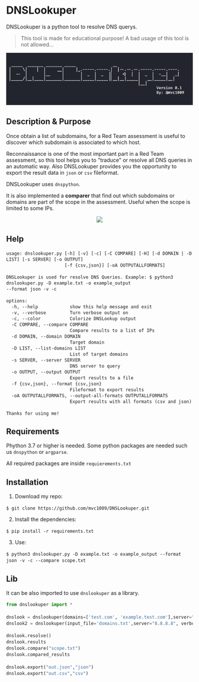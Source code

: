 # DNSLookuper
DNSLookuper is a python tool to resolve DNS querys.

>This tool is made for educational purpose!  A bad usage of this tool is not allowed...

<p align="center">
<img src="src/banner_dnslookuper.png">
</p>

## Description &  Purpose

Once obtain a list of subdomains, for a Red Team assessment is useful to discover which subdomain is associated to which host.

Reconnaissance is one of the most important part in a Red Team assessment, so this tool helps you to "traduce" or resolve all DNS queries in an automatic way. Also DNSLookuper provides you the opportunity to export the result data in `json` or `csv` fileformat.

DNSLookuper uses `dnspython`.

It is also implemented a **comparer** that find out which subdomains or domains are part of the scope in the assessment. Useful when the scope is limited to some IPs.

<p align="center">
<img src="https://media.giphy.com/media/Zdl1PYZw4kz1dSuP61/giphy.gif">
</p>

## Help

```
usage: dnslookuper.py [-h] [-v] [-c] [-C COMPARE] [-H] [-d DOMAIN | -D LIST] [-s SERVER] [-o OUTPUT]
                      [-f {csv,json}] [-oA OUTPUTALLFORMATS]

DNSLookuper is used for resolve DNS Queries. Example: $ python3 dnslookuper.py -D example.txt -o example_output
--format json -v -c

options:
  -h, --help            show this help message and exit
  -v, --verbose         Turn verbose output on
  -c, --color           Colorize DNSLookup output
  -C COMPARE, --compare COMPARE
                        Compare results to a list of IPs
  -d DOMAIN, --domain DOMAIN
                        Target domain
  -D LIST, --list-domains LIST
                        List of target domains
  -s SERVER, --server SERVER
                        DNS server to query
  -o OUTPUT, --output OUTPUT
                        Export results to a file
  -f {csv,json}, --format {csv,json}
                        Fileformat to export results
  -oA OUTPUTALLFORMATS, --output-all-formats OUTPUTALLFORMATS
                        Export results with all formats (csv and json)

Thanks for using me!

```

## Requirements

Phython 3.7 or higher is needed. Some python packages are needed such us `dnspython` or `argparse`.

All required packages are inside `requierements.txt`

## Installation

1. Download my repo:

`$ git clone https://github.com/mvc1009/DNSLookuper.git`

2. Install the dependencies:

`$ pip install -r requirements.txt`

3. Use:

`$ python3 dnslookuper.py -D example.txt -o example_output --format json -v -c --compare scope.txt`

## Lib

It can be also imported to use `dnslookuper` as a library.

```python
from dnslookuper import *

dnslook = dnslookuper(domains=['test.com', 'example.test.com'],server="8.8.8.8", verbose=True, color=True)
dnslook2 = dnslookuper(input_file='domains.txt',server="8.8.8.8", verbose=True, color=True)

dnslook.resolve()
dnslook.results
dnslook.compare("scope.txt")
dnslook.compared_results

dnslook.export("out.json","json")
dnslook.export("out.csv","csv")
```
